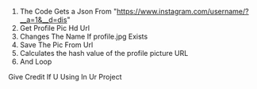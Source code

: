 1. The Code Gets a Json From "https://www.instagram.com/username/?__a=1&__d=dis" 
2. Get Profile Pic Hd Url 
3. Changes The Name If profile.jpg Exists
4. Save The Pic From Url
5. Calculates the hash value of the profile picture URL
6. And Loop

Give Credit If U Using In Ur Project
